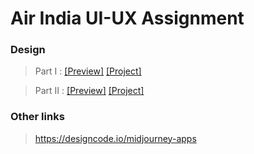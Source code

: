 # Air India UI-UX Assignment 

### Design

> Part I : [[Preview]](https://spotless-hungry-crocodile-t3tnsp.teleporthq.app/) [[Project]](https://play.teleporthq.io/projects/spotless-hungry-crocodile-t3tnsp)

> Part II : [[Preview]](https://app.uizard.io/p/bbf01eeb/preview) [[Project]](https://app.uizard.io/prototypes/LWP886GbexcoMOrZypJb)

### Other links 
> https://designcode.io/midjourney-apps
